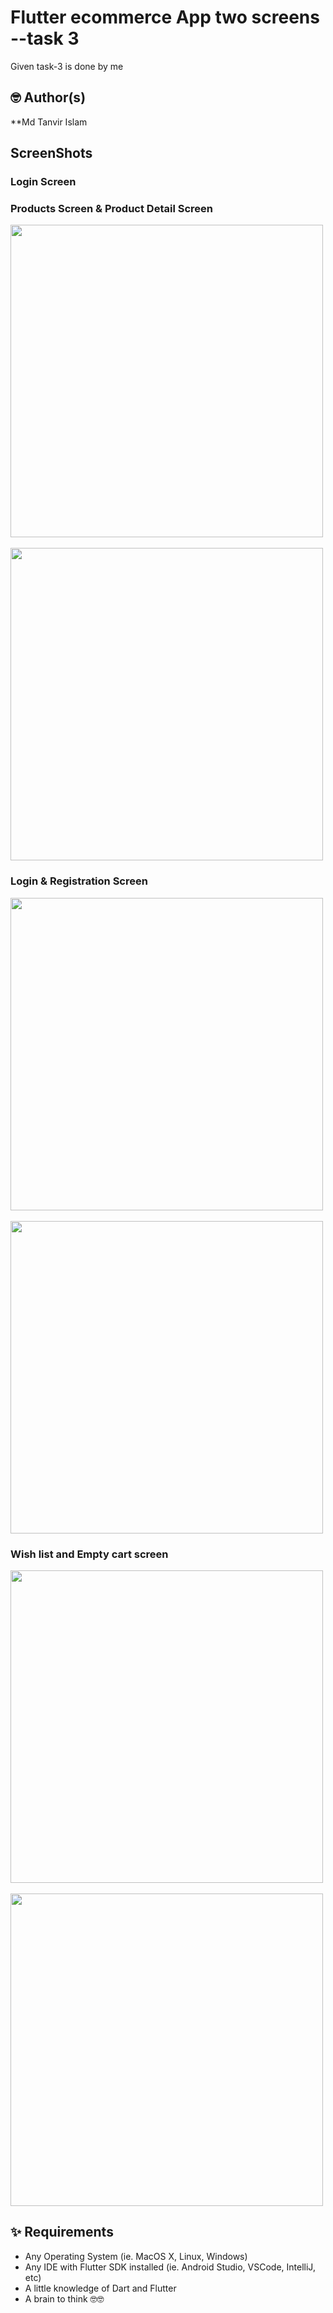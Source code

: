 # Flutter ecommerce App two screens --task 3

Given task-3 is done by me
## 🤓 Author(s)
**Md Tanvir Islam




## ScreenShots 
### Login Screen


### Products Screen & Product Detail Screen
<img src="screens/product_screen.png" height="500em" />&nbsp;&nbsp;&nbsp;&nbsp;&nbsp;&nbsp;&nbsp;&nbsp;<img src="screens/product_detail_screen.png" height="500em" />

### Login & Registration Screen
<img src="screens/login_screen.jpg" height="500em" />&nbsp;&nbsp;&nbsp;&nbsp;<img src="screens/signin_screen.jpg" height="500em" />
### Wish list and Empty cart screen
<img src="screens/wishlist_screen.jpg" height="500em" />&nbsp;&nbsp;&nbsp;&nbsp;<img src="screens/empty_cart_screen.jpg" height="500em" />

## ✨ Requirements
* Any Operating System (ie. MacOS X, Linux, Windows)
* Any IDE with Flutter SDK installed (ie.  Android Studio, VSCode, IntelliJ, etc)
* A little knowledge of Dart and Flutter
* A brain to think 🤓🤓
